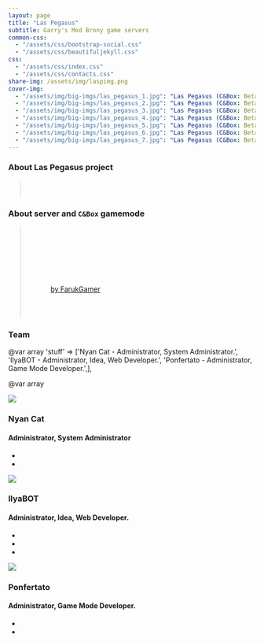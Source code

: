 ```yaml
---
layout: page
title: "Las Pegasus"
subtitle: Garry's Mod Brony game servers
common-css:
  - "/assets/css/bootstrap-social.css"
  - "/assets/css/beautifuljekyll.css"
css:
  - "/assets/css/index.css"
  - "/assets/css/contacts.css"
share-img: /assets/img/laspimg.png
cover-img:
  - "/assets/img/big-imgs/las_pegasus_1.jpg": "Las Pegasus (C&Box: Beta)"
  - "/assets/img/big-imgs/las_pegasus_2.jpg": "Las Pegasus (C&Box: Beta)"
  - "/assets/img/big-imgs/las_pegasus_3.jpg": "Las Pegasus (C&Box: Beta)"
  - "/assets/img/big-imgs/las_pegasus_4.jpg": "Las Pegasus (C&Box: Beta)"
  - "/assets/img/big-imgs/las_pegasus_5.jpg": "Las Pegasus (C&Box: Beta)"
  - "/assets/img/big-imgs/las_pegasus_6.jpg": "Las Pegasus (C&Box: Beta)"
  - "/assets/img/big-imgs/las_pegasus_7.jpg": "Las Pegasus (C&Box: Beta)"
---
```


### About Las Pegasus project

> <span style="color:white">There should be a description of the project here, but right now it's empty.</span>

### About server and **`C&Box`** gamemode

> <span style="color:white">At the moment, the server is stabilizing, new functions are gradually being introduced (for further development of the C&Box mode) and the C&Box mode itself is being developed, so what is it? <br>In short: this is a modular game mode, which is based on the functionality for other game modes (an example of this is the server **[Las Pegasus] | Brony Server | [Beta]** located at `95.84.136.207:27015`), SandBox and Cinema mode is used in this mode ([by FarukGamer](https://github.com/FarukGamer/cinema)) and both of these modes work separately from each other! In the future, a simpler module will be implemented, which will allow all changes to be uploaded on the fly from the server side to the client side... Just give us a little time :)
> </span>

### Team

@var array 'stuff' => ['Nyan Cat - Administrator, System Administrator.',
        'IlyaBOT - Administrator, Idea, Web Developer.',
        'Ponfertato - Administrator, Game Mode Developer.',],

@var array 

 <div class="container">
      <div class="row">
        <div class="col-12 col-sm-6 col-md-4 col-lg-3">
          <div class="our-team">
            <div class="picture">
              <img class="img-fluid" src="https://avatars.akamai.steamstatic.com/954063d1ce28246b70f3327096a551adc9f50718_full.jpg" />
            </div>
            <div class="team-content">
              <h3 class="name">Nyan Cat</h3>
              <h4 class="title">Administrator, System Administrator</h4>
            </div>
            <ul class="social">
              <li>
                <a
                  href="https://steamcommunity.com/id/80990799689769"
                  class="fab fa-steam"
                  aria-hidden="true"
                ></a>
              </li>
              <li>
                <a
                  href=" https://discord.com/users/532696432428187658"
                  class="fab fa-discord"
                  aria-hidden="true"
                ></a>
              </li>
            </ul>
          </div>
        </div>
        <div class="col-12 col-sm-6 col-md-4 col-lg-3">
          <div class="our-team">
            <div class="picture">
              <img
                class="img-fluid"
                src="https://avatars.akamai.steamstatic.com/9016dda39a34125c0bc64631b8b50583f20c3302_full.jpg"
              />
            </div>
            <div class="team-content">
              <h3 class="name">IlyaBOT</h3>
              <h4 class="title">Administrator, Idea, Web Developer.</h4>
            </div>
            <ul class="social">
              <li>
                <a
                  href="https://vk.com/ilyabot2"
                  class="fab fa-vk"
                  aria-hidden="true"
                ></a>
              </li>
              <li>
                <a
                  href="https://steamcommunity.com/id/IlyaBOTIlya/"
                  class="fab fa-steam"
                  aria-hidden="true"
                ></a>
              </li>
              <li>
                <a
                  href="https://discord.com/users/277443900489334785"
                  class="fab fa-discord"
                  aria-hidden="true"
                ></a>
              </li>
            </ul>
          </div>
        </div>
        <div class="col-12 col-sm-6 col-md-4 col-lg-3">
          <div class="our-team">
            <div class="picture">
              <img
                class="img-fluid"
                src="https://avatars.akamai.steamstatic.com/954063d1ce28246b70f3327096a551adc9f50718_full.jpg"
              />
            </div>
            <div class="team-content">
              <h3 class="name">Ponfertato</h3>
              <h4 class="title">Administrator, Game Mode Developer.</h4>
            </div>
            <ul class="social">
              <li>
                <a
                  href="https://steamcommunity.com/id/Ponfertato/"
                  class="fab fa-steam"
                  aria-hidden="true"
                ></a>
              </li>
              <li>
                <a
                  href="https://discord.com/users/215527730345803777"
                  class="fab fa-discord"
                  aria-hidden="true"
                ></a>
              </li>
            </ul>
          </div>
        </div>
      </div>
    </div>